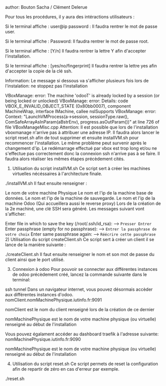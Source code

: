 author: Bouton Sacha / Clément Delerue

Pour tous les procédures, il y aura des intéractions utilisateurs :

Si le terminal affiche :
user@ip password :
Il faudra rentrer le mot de passe user.

Si le terminal affiche :
Password:
Il faudra rentrer le mot de passe root.

Si le terminal affiche :
[Y/n]
Il faudra rentrer la lettre Y afin d'accepter l'installation.

Si le terminal affiche :
[yes/no/fingerprint]
Il faudra rentrer la lettre yes afin d'accepter la copie de la clé ssh.

Information:
Le message si dessous va s'afficher plusieurs fois lors de l'instalation: ne stoppez pas l'installation

VBoxManage: error: The machine 'odooT' is already locked by a session (or being locked or unlocked)
VBoxManage: error: Details: code VBOX_E_INVALID_OBJECT_STATE (0x80bb0007), component MachineWrap, interface IMachine, callee nsISupports
VBoxManage: error: Context: "LaunchVMProcess(a->session, sessionType.raw(), ComSafeArrayAsInParam(aBstrEnv), progress.asOutParam())" at line 726 of file VBoxManageMisc.cpp
Attention:
Il est possible que lors de l'installation vboxmanage n'arrive pas à attribuer une adresse IP. Il faudra alors lancer le script reset.sh afin de tout supprimer et ensuite installVM.sh pour recommencer l'installation. Le même problème peut survenir après le changement d'ip. Le redémarrage effectué par vbox est trop long et/ou ne s'effectue pas correctement donc la connexion ssh n'arrive pas à se faire. Il faudra alors réaliser les mêmes étapes précèdement cités.

1) Utilisation du script installVM.sh
Ce script sert à créer les machines virtuelles nécéssaires à l'architecture finale.

./installVM.sh
Il faut ensuite renseigner :

Le nom de votre machine Physique
Le nom et l'ip de la machine base de données.
Le nom et l'ip de la machine de sauvegarde.
Le nom et l'ip de la machine Odoo (Qui accueillera aussi le reverse proxy)
Lors de la création de la 2e machiné, une clé SSH sera généré. Les messages suivant vont s'afficher:

Enter file in which to save the key (/root/.ssh/id_rsa):        --> `Presser Entrer`
Enter passphrase (empty for no passphrase):                     --> `Entrer la passphrase de votre choix`
Enter same passphrase again:                                    --> `Réécrire cette passphrase`
2) Utilisation du script createClient.sh
Ce script sert à créer un client il se lance de la manière suivante :

./createClient.sh
Il faut ensuite renseigner le nom et son mot de passe du client ainsi que le port utilisé.

3) Connexion à odoo
Pour pouvoir se connecter aux différentes instances de odoo précèdement créé, lancez la commande suivante dans le terminal:

ssh tunnel
Dans un navigateur internet, vous pouvez désormais accèder aux différentes instances d'odoo.
nomClient.nomMachinePhysique.iutinfo.fr:9091

nomClient est le nom du client renseigné lors de la création de ce dernier

nomMachinePhysique est le nom de votre machine physique (ou virtuelle) renseigné au début de l'installation

Vous pouvez égalament accéder au dashboard traefik à l'adresse suivante:
nomMachinePhysique.iutinfo.fr:9090

nomMachinePhysique est le nom de votre machine physique (ou virtuelle) renseigné au début de l'installation

4) Utilisation du script reset.sh
Ce script permets de reset la configuration afin de repartir de zéro en cas d'erreur par exemple.

./reset.sh
